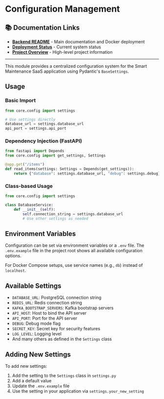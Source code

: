 # Configuration Management

## 📚 Documentation Links

- **[Backend README](../../README.md)** - Main documentation and Docker deployment
- **[Deployment Status](../../docs/DEPLOYMENT_STATUS.md)** - Current system status
- **[Project Overview](../../../README.md)** - High-level project information

---

This module provides a centralized configuration system for the Smart Maintenance SaaS application using Pydantic's `BaseSettings`.

## Usage

### Basic Import

```python
from core.config import settings

# Use settings directly
database_url = settings.database_url
api_port = settings.api_port
```

### Dependency Injection (FastAPI)

```python
from fastapi import Depends
from core.config import get_settings, Settings

@app.get("/items")
def read_items(settings: Settings = Depends(get_settings)):
    return {"database": settings.database_url, "debug": settings.debug}
```

### Class-based Usage

```python
from core.config import settings

class DatabaseService:
    def __init__(self):
        self.connection_string = settings.database_url
        # Use other settings as needed
```

## Environment Variables

Configuration can be set via environment variables or a `.env` file. The `.env.example` file in the project root shows all available configuration options.

For Docker Compose setups, use service names (e.g., `db`) instead of `localhost`.

## Available Settings

- `DATABASE_URL`: PostgreSQL connection string
- `REDIS_URL`: Redis connection string
- `KAFKA_BOOTSTRAP_SERVERS`: Kafka bootstrap servers
- `API_HOST`: Host to bind the API server
- `API_PORT`: Port for the API server
- `DEBUG`: Debug mode flag
- `SECRET_KEY`: Secret key for security features
- `LOG_LEVEL`: Logging level
- And many others as defined in the `Settings` class

## Adding New Settings

To add new settings:

1. Add the setting to the `Settings` class in `settings.py`
2. Add a default value
3. Update the `.env.example` file
4. Use the setting in your application via `settings.your_new_setting`
